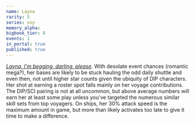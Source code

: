 ```yaml
---
name: Layna
rarity: 5
series: voy
memory_alpha:
bigbook_tier: 8
events: 1
in_portal: true
published: true
---
```


[_Layna, I'm begging, darling, please_](https://www.youtube.com/watch?v=sQ5idZHWVn4). With desolate event chances (romantic mega?), her bases are likely to be stuck hauling the odd daily shuttle and even then, not until higher star counts given the ubiquity of DIP characters. Her shot at earning a roster spot falls mainly on her voyage contributions. The DIP/SCI pairing is not at all uncommon, but above average numbers will earn her at least some play unless you've targeted the numerous similar skill sets from top voyagers. On ships, her 30% attack speed is the maximum amount in game, but more than likely activates too late to give it time to make a difference.
